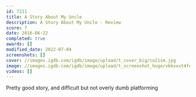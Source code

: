 ```yaml
---
id: 7211
title: A Story About My Uncle
description: A Story About My Uncle - Review
score: 7
date: 2016-06-22
completed: true
awards: []
modified_date: 2022-07-04
screenshots: []
cover: //images.igdb.com/igdb/image/upload/t_cover_big/co21sm.jpg
image: //images.igdb.com/igdb/image/upload/t_screenshot_huge/vbkxvxt4fexkne4pfsf8.jpg
videos: []
---
```

Pretty good story, and difficult but not overly dumb platforming